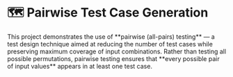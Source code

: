 # 🗺️ Pairwise Test Case Generation

<p>This project demonstrates the use of **pairwise (all-pairs) testing** — a test design technique aimed at reducing the number of test cases while preserving maximum coverage of input combinations. Rather than testing all possible permutations, pairwise testing ensures that **every possible pair of input values** appears in at least one test case.</p>
